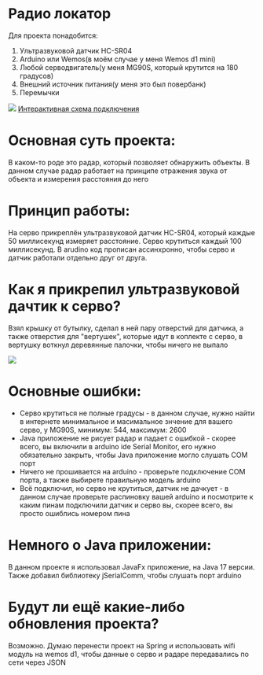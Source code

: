 <h1>Радио локатор</h1>
<p>Для проекта понадобится:</p>
<ol>
  <li>Ультразвуковой датчик HC-SR04</li>
  <li>Arduino или Wemos(в моём случае у меня Wemos d1 mini)</li>
  <li>Любой серводвигатель(у меня MG90S, который крутится на 180 градусов)</li>
  <li>Внешний источник питания(у меня это был повербанк)</li>
  <li>Перемычки</li>
</ol>

<img src="https://github.com/GBGodea/testreadmd/blob/main/schem.png" />
<a href="https://wokwi.com/projects/425581995218564097">Интерактивная схема подключения</a>

<h1>Основная суть проекта:</h1>
<p>В каком-то роде это радар, который позволяет обнаружить объекты. В данном случае радар работает на принципе отражения звука от объекта и измерения расстояния до него</p>

<h1>Принцип работы:</h1>
<p>На серво прикреплён ультразвуковой датчик HC-SR04, который каждые 50 миллисекунд измеряет расстояние. Серво крутиться каждый 100 миллисекунд. В arudino код прописан ассинхронно, чтобы серво и датчик работали отдельно друг от друга.</p>

<h1>Как я прикрепил ультразвуковой дачтик к серво?</h1>
<p>Взял крышку от бутылку, сделал в ней пару отверстий для датчика, а также отверстия для "вертушек", которые идут в коплекте с серво, в вертушку воткнул деревянные палочки, чтобы ничего не выпало</p>
 
<img src="https://github.com/GBGodea/testreadmd/blob/main/connection.jpg" />

<h1>Основные ошибки:</h1>
<ul>
  <li>Серво крутиться не полные градусы - в данном случае, нужно найти в интернете минимальное и масимальное знчение для вашего серво, у MG90S, минимум: 544, максимум: 2600</li>
  <li>Java приложение не рисует радар и падает с ошибкой - скорее всего, вы включили в arduino ide Serial Monitor, его нужно обязательно закрыть, чтобы Java приложение могло слушать COM порт</li>
  <li>Ничего не прошивается на arduino - проверьте подключение COM порта, а также выбирете правильную модель arduino</li>
  <li>Всё подключил, но серво не крутиться, датчик не дачкует - в данном случае проверьте распиновку вашей arduino и посмотрите к каким пинам подключили датчик и серво вы, скорее всего, вы просто ошиблись номером пина</li>
</ul>

<h1>Немного о Java приложении:</h1>
<p>В данном проекте я использовал JavaFx приложение, на Java 17 версии. Также добавил библиотеку jSerialComm, чтобы слушать порт arduino</p>

<h1>Будут ли ещё какие-либо обновления проекта?</h1>
<p>Возможно. Думаю перенести проект на Spring и использовать wifi модуль на wemos d1, чтобы данные о серво и радаре передавались по сети через JSON</p>
